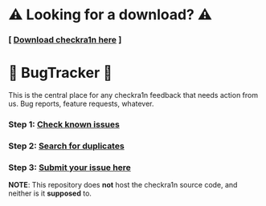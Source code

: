 # ⚠️ Looking for a download? ⚠️

### \[ [Download checkra1n here](https://checkra1n.com) \]

# 🐞 BugTracker 🐞

This is the central place for any checkra1n feedback that needs action from us. Bug reports, feature requests, whatever.

### Step 1: [Check known issues](https://github.com/checkra1n/BugTracker/issues/1)
### Step 2: [Search for duplicates](https://github.com/checkra1n/BugTracker/issues)
### Step 3: [Submit your issue here](https://github.com/Siguza/BugTracker/issues/new)

**NOTE**: This repository does **not** host the checkra1n source code, and neither is it **supposed** to.
